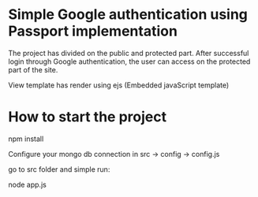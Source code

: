 # Simple Google authentication using Passport implementation

The project has divided on the public and protected part. After successful login through Google authentication, the user can access on the protected part of the site.

View template has render using ejs (Embedded javaScript template)

# How to start the project

npm install

Configure your mongo db connection in src -> config -> config.js

go to src folder and simple run:

node app.js
